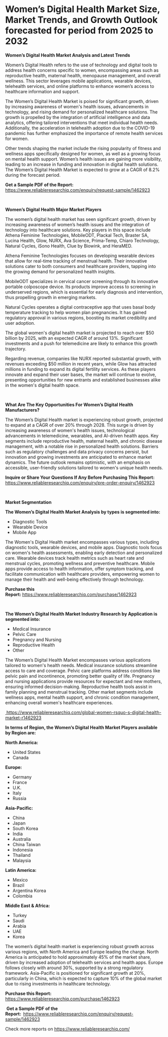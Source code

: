 <p><h1>Women’s Digital Health Market Size, Market Trends, and Growth Outlook forecasted for period from 2025 to 2032</h1></p><p><strong>Women’s Digital Health Market Analysis and Latest Trends</strong></p>
<p><p>Women’s Digital Health refers to the use of technology and digital tools to address health concerns specific to women, encompassing areas such as reproductive health, maternal health, menopause management, and overall wellness. This sector leverages mobile applications, wearable devices, telehealth services, and online platforms to enhance women’s access to healthcare information and support.</p><p>The Women’s Digital Health Market is poised for significant growth, driven by increasing awareness of women's health issues, advancements in technology, and rising demand for personalized healthcare solutions. The growth is propelled by the integration of artificial intelligence and data analytics, offering tailored interventions that meet individual health needs. Additionally, the acceleration in telehealth adoption due to the COVID-19 pandemic has further emphasized the importance of remote health services for women.</p><p>Other trends shaping the market include the rising popularity of fitness and wellness apps specifically designed for women, as well as a growing focus on mental health support. Women’s health issues are gaining more visibility, leading to an increase in funding and innovation in digital health solutions. The Women’s Digital Health Market is expected to grow at a CAGR of 8.2% during the forecast period.</p></p>
<p><strong>Get a Sample PDF of the Report:&nbsp;</strong> <a href="https://www.reliableresearchiq.com/enquiry/request-sample/1462923?utm_campaign=2463&utm_medium=2&utm_source=Github&utm_content=ia&utm_term=26032025&utm_id=womens-digital-health">https://www.reliableresearchiq.com/enquiry/request-sample/1462923</a></p>
<p>&nbsp;</p>
<p><strong>Women’s Digital Health Major Market Players</strong></p>
<p><p>The women’s digital health market has seen significant growth, driven by increasing awareness of women’s health issues and the integration of technology into healthcare solutions. Key players in this space include Athena Feminine Technologies, MobileODT, Plackal Tech, Braster SA, Lucina Health, Glow, NURX, Ava Science, Prima-Temp, Chiaro Technology, Natural Cycles, iSono Health, Clue by Biowink, and HeraMED.</p><p>Athena Feminine Technologies focuses on developing wearable devices that allow for real-time tracking of menstrual health. Their innovative solutions cater to both consumers and healthcare providers, tapping into the growing demand for personalized health insights.</p><p>MobileODT specializes in cervical cancer screening through its innovative portable colposcope device. Its products improve access to screening in underserved regions, which is essential for early diagnosis and intervention, thus propelling growth in emerging markets.</p><p>Natural Cycles operates a digital contraceptive app that uses basal body temperature tracking to help women plan pregnancies. It has gained regulatory approval in various regions, boosting its market credibility and user adoption.</p><p>The global women's digital health market is projected to reach over $50 billion by 2025, with an expected CAGR of around 13%. Significant investments and a push for telemedicine are likely to enhance this growth trajectory.</p><p>Regarding revenue, companies like NURX reported substantial growth, with revenues exceeding $50 million in recent years, while Glow has attracted millions in funding to expand its digital fertility services. As these players innovate and expand their user bases, the market will continue to evolve, presenting opportunities for new entrants and established businesses alike in the women's digital health space.</p></p>
<p>&nbsp;</p>
<p><strong>What Are The Key Opportunities For Women’s Digital Health Manufacturers?</strong></p>
<p><p>The Women’s Digital Health market is experiencing robust growth, projected to expand at a CAGR of over 20% through 2028. This surge is driven by increasing awareness of women's health issues, technological advancements in telemedicine, wearables, and AI-driven health apps. Key segments include reproductive health, maternal health, and chronic disease management, with a notable rise in personalized health solutions. Barriers such as regulatory challenges and data privacy concerns persist, but innovation and growing investments are anticipated to enhance market dynamics. The future outlook remains optimistic, with an emphasis on accessible, user-friendly solutions tailored to women's unique health needs.</p></p>
<p><strong>Inquire or Share Your Questions If Any Before Purchasing This Report:</strong> <a href="https://www.reliableresearchiq.com/enquiry/pre-order-enquiry/1462923?utm_campaign=2463&utm_medium=2&utm_source=Github&utm_content=ia&utm_term=26032025&utm_id=womens-digital-health">https://www.reliableresearchiq.com/enquiry/pre-order-enquiry/1462923</a></p>
<p>&nbsp;</p>
<p><strong>Market Segmentation</strong></p>
<p><strong>The Women’s Digital Health Market Analysis by types is segmented into:</strong></p>
<p><ul><li>Diagnostic Tools</li><li>Wearable Device</li><li>Mobile App</li></ul></p>
<p><p>The Women's Digital Health market encompasses various types, including diagnostic tools, wearable devices, and mobile apps. Diagnostic tools focus on women's health assessments, enabling early detection and personalized care. Wearable devices track health metrics such as heart rate and menstrual cycles, promoting wellness and preventive healthcare. Mobile apps provide access to health information, offer symptom tracking, and facilitate communication with healthcare providers, empowering women to manage their health and well-being effectively through technology.</p></p>
<p><strong>Purchase this Report:&nbsp;</strong><a href="https://www.reliableresearchiq.com/purchase/1462923?utm_campaign=2463&utm_medium=2&utm_source=Github&utm_content=ia&utm_term=26032025&utm_id=womens-digital-health">https://www.reliableresearchiq.com/purchase/1462923</a></p>
<p>&nbsp;</p>
<p><strong>The Women’s Digital Health Market Industry Research by Application is segmented into:</strong></p>
<p><ul><li>Medical Insurance</li><li>Pelvic Care</li><li>Pregnancy and Nursing</li><li>Reproductive Health</li><li>Other</li></ul></p>
<p><p>The Women’s Digital Health Market encompasses various applications tailored to women's health needs. Medical insurance solutions streamline access to care and coverage. Pelvic care platforms address conditions like pelvic pain and incontinence, promoting better quality of life. Pregnancy and nursing applications provide resources for expectant and new mothers, ensuring informed decision-making. Reproductive health tools assist in family planning and menstrual tracking. Other market segments include wellness apps, mental health support, and chronic condition management, enhancing overall women's healthcare experiences.</p></p>
<p><a href="https://www.reliableresearchiq.com/global-women-rsquo-s-digital-health-market-r1462923?utm_campaign=2463&utm_medium=2&utm_source=Github&utm_content=ia&utm_term=26032025&utm_id=womens-digital-health">&nbsp;https://www.reliableresearchiq.com/global-women-rsquo-s-digital-health-market-r1462923</a></p>
<p><strong>In terms of Region, the Women’s Digital Health Market Players available by Region are:</strong></p>
<p>
    <p> <strong> North America: </strong>
        <ul>
            <li>United States</li>
            <li>Canada</li>
        </ul>
        </p> 
    <p> <strong> Europe: </strong>
        <ul>
            <li>Germany</li>
            <li>France</li>
            <li>U.K.</li>
            <li>Italy</li>
            <li>Russia</li>
        </ul>
        </p> 
    <p> <strong> Asia-Pacific: </strong>
        <ul>
            <li>China</li>
            <li>Japan</li>
            <li>South Korea</li>
            <li>India</li>
            <li>Australia</li>
            <li>China Taiwan</li>
            <li>Indonesia</li>
            <li>Thailand</li>
            <li>Malaysia</li>
        </ul>
        </p> 
    <p> <strong> Latin America: </strong>
        <ul>
            <li>Mexico</li>
            <li>Brazil</li>
            <li>Argentina Korea</li>
            <li>Colombia</li>
        </ul>
        </p> 
    <p> <strong> Middle East & Africa: </strong>
        <ul>
            <li>Turkey</li>
            <li>Saudi</li>
            <li>Arabia</li>
            <li>UAE</li>
            <li>Korea</li>
        </ul>
    </p>
    </p>
<p><p>The women’s digital health market is experiencing robust growth across various regions, with North America and Europe leading the charge. North America is anticipated to hold approximately 45% of the market share, driven by increased adoption of telehealth services and health apps. Europe follows closely with around 30%, supported by a strong regulatory framework. Asia-Pacific is positioned for significant growth at 20%, particularly in China, which is expected to capture 10% of the global market due to rising investments in healthcare technology.</p></p>
<p><strong>Purchase this Report: </strong><a href="https://www.reliableresearchiq.com/purchase/1462923?utm_campaign=2463&utm_medium=2&utm_source=Github&utm_content=ia&utm_term=26032025&utm_id=womens-digital-health">https://www.reliableresearchiq.com/purchase/1462923</a></p>
<p>&nbsp;<strong>Get a Sample PDF of the Report:&nbsp;&nbsp;</strong><a href="https://www.reliableresearchiq.com/enquiry/request-sample/1462923?utm_campaign=2463&utm_medium=2&utm_source=Github&utm_content=ia&utm_term=26032025&utm_id=womens-digital-health">https://www.reliableresearchiq.com/enquiry/request-sample/1462923</a></p>
<p><strong></strong></p>
<p>Check more reports on <a href="https://www.reliableresearchiq.com/?utm_campaign=2463&utm_medium=2&utm_source=Github&utm_content=ia&utm_term=26032025&utm_id=womens-digital-health">https://www.reliableresearchiq.com/</a></p>
